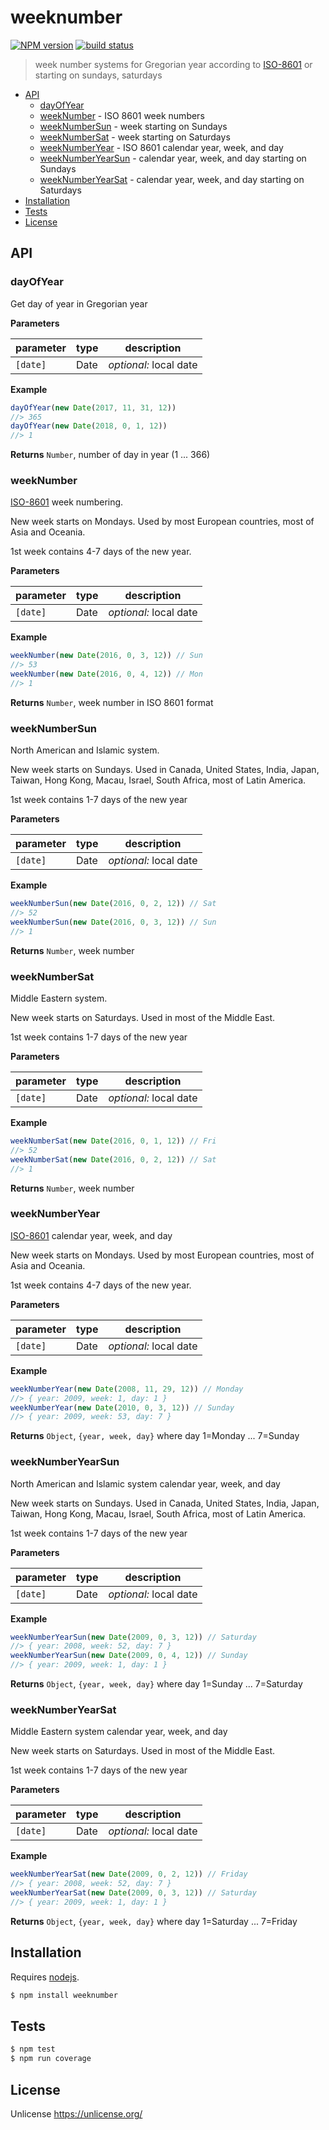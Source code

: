 # weeknumber

[![NPM version](https://badge.fury.io/js/weeknumber.svg)](https://www.npmjs.com/package/weeknumber/)
[![build status](https://secure.travis-ci.org/commenthol/weeknumber.svg)](http://travis-ci.org/commenthol/weeknumber)

> week number systems for Gregorian year according to [ISO-8601][] or starting on sundays, saturdays

- [API](#api)
	- [dayOfYear](#dayofyear)
	- [weekNumber](#weeknumber-1) - ISO 8601 week numbers
	- [weekNumberSun](#weeknumbersun) - week starting on Sundays
	- [weekNumberSat](#weeknumbersat) - week starting on Saturdays
	- [weekNumberYear](#weeknumberyear) - ISO 8601 calendar year, week, and day
	- [weekNumberYearSun](#weeknumberyearsun) - calendar year, week, and day starting on Sundays
	- [weekNumberYearSat](#weeknumberyearsat) - calendar year, week, and day starting on Saturdays
- [Installation](#installation)
- [Tests](#tests)
- [License](#license)

## API

### dayOfYear

Get day of year in Gregorian year

**Parameters**

| parameter | type | description |
| --------- | ---- | ----------- |
| `[date]`  | Date | _optional:_ local date |

**Example**

```js
dayOfYear(new Date(2017, 11, 31, 12))
//> 365
dayOfYear(new Date(2018, 0, 1, 12))
//> 1
```

**Returns** `Number`, number of day in year (1 ... 366)

### weekNumber

[ISO-8601][] week numbering.

New week starts on Mondays.
Used by most European countries, most of Asia and Oceania.

1st week contains 4-7 days of the new year.

**Parameters**

| parameter | type | description |
| --------- | ---- | ----------- |
| `[date]`  | Date | _optional:_ local date |

**Example**

```js
weekNumber(new Date(2016, 0, 3, 12)) // Sun
//> 53
weekNumber(new Date(2016, 0, 4, 12)) // Mon
//> 1
```

**Returns** `Number`, week number in ISO 8601 format

### weekNumberSun

North American and Islamic system.

New week starts on Sundays.
Used in Canada, United States, India, Japan, Taiwan, Hong Kong, Macau, Israel, South Africa, most of Latin America.

1st week contains 1-7 days of the new year

**Parameters**

| parameter | type | description |
| --------- | ---- | ----------- |
| `[date]`  | Date | _optional:_ local date |

**Example**

```js
weekNumberSun(new Date(2016, 0, 2, 12)) // Sat
//> 52
weekNumberSun(new Date(2016, 0, 3, 12)) // Sun
//> 1
```

**Returns** `Number`, week number

### weekNumberSat

Middle Eastern system.

New week starts on Saturdays.
Used in most of the Middle East.

1st week contains 1-7 days of the new year

**Parameters**

| parameter | type | description |
| --------- | ---- | ----------- |
| `[date]`  | Date | _optional:_ local date |

**Example**

```js
weekNumberSat(new Date(2016, 0, 1, 12)) // Fri
//> 52
weekNumberSat(new Date(2016, 0, 2, 12)) // Sat
//> 1
```

**Returns** `Number`, week number

### weekNumberYear

[ISO-8601] calendar year, week, and day

New week starts on Mondays.
Used by most European countries, most of Asia and Oceania.

1st week contains 4-7 days of the new year.

**Parameters**

| parameter | type | description |
| --------- | ---- | ----------- |
| `[date]`  | Date | _optional:_ local date |

**Example**

```js
weekNumberYear(new Date(2008, 11, 29, 12)) // Monday
//> { year: 2009, week: 1, day: 1 }
weekNumberYear(new Date(2010, 0, 3, 12)) // Sunday
//> { year: 2009, week: 53, day: 7 }
```

**Returns** `Object`, `{year, week, day}` where day 1=Monday ... 7=Sunday


### weekNumberYearSun

North American and Islamic system calendar year, week, and day

New week starts on Sundays.
Used in Canada, United States, India, Japan, Taiwan, Hong Kong, Macau, Israel, South Africa, most of Latin America.

1st week contains 1-7 days of the new year

**Parameters**

| parameter | type | description |
| --------- | ---- | ----------- |
| `[date]`  | Date | _optional:_ local date |

**Example**

```js
weekNumberYearSun(new Date(2009, 0, 3, 12)) // Saturday
//> { year: 2008, week: 52, day: 7 }
weekNumberYearSun(new Date(2009, 0, 4, 12)) // Sunday
//> { year: 2009, week: 1, day: 1 }
```

**Returns** `Object`, `{year, week, day}` where day 1=Sunday ... 7=Saturday


### weekNumberYearSat

Middle Eastern system calendar year, week, and day

New week starts on Saturdays.
Used in most of the Middle East.

1st week contains 1-7 days of the new year

**Parameters**

| parameter | type | description |
| --------- | ---- | ----------- |
| `[date]`  | Date | _optional:_ local date |

**Example**

```js
weekNumberYearSat(new Date(2009, 0, 2, 12)) // Friday
//> { year: 2008, week: 52, day: 7 }
weekNumberYearSat(new Date(2009, 0, 3, 12)) // Saturday
//> { year: 2009, week: 1, day: 1 }
```

**Returns** `Object`, `{year, week, day}` where day 1=Saturday ... 7=Friday

## Installation

Requires [nodejs](http://nodejs.org/).

```sh
$ npm install weeknumber
```

## Tests

```sh
$ npm test
$ npm run coverage
```

## License

Unlicense <https://unlicense.org/>

[ISO-8601]: https://en.wikipedia.org/wiki/ISO_8601
